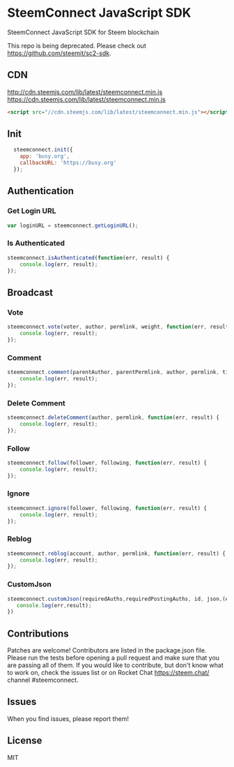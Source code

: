 # SteemConnect JavaScript SDK
SteemConnect JavaScript SDK for Steem blockchain

This repo is being deprecated. Please check out https://github.com/steemit/sc2-sdk.

## CDN 
http://cdn.steemjs.com/lib/latest/steemconnect.min.js<br/>
https://cdn.steemjs.com/lib/latest/steemconnect.min.js<br/>
```html 
<script src="//cdn.steemjs.com/lib/latest/steemconnect.min.js"></script>
```

## Init
```js 
  steemconnect.init({
    app: 'busy.org',
    callbackURL: 'https://busy.org'
  });
```

## Authentication
### Get Login URL
```js 
var loginURL = steemconnect.getLoginURL();
```
### Is Authenticated
```js 
steemconnect.isAuthenticated(function(err, result) {
	console.log(err, result);
});
```

## Broadcast
### Vote
```js
steemconnect.vote(voter, author, permlink, weight, function(err, result) {
	console.log(err, result);
});
```
### Comment
```js
steemconnect.comment(parentAuthor, parentPermlink, author, permlink, title, body, jsonMetadata, function(err, result) {
	console.log(err, result);
});
```
### Delete Comment
```js
steemconnect.deleteComment(author, permlink, function(err, result) {
	console.log(err, result);
});
```
### Follow
```js
steemconnect.follow(follower, following, function(err, result) {
	console.log(err, result);
});
```
### Ignore
```js
steemconnect.ignore(follower, following, function(err, result) {
	console.log(err, result);
});
```
### Reblog
```js
steemconnect.reblog(account, author, permlink, function(err, result) {
	console.log(err, result);
});
```

### CustomJson
```js
steemconnect.customJson(requiredAuths,requiredPostingAuths, id, json,(err,result)=>{
   console.log(err,result);
})
```

## Contributions
Patches are welcome! Contributors are listed in the package.json file. Please run the tests before opening a pull request and make sure that you are passing all of them. If you would like to contribute, but don't know what to work on, check the issues list or on Rocket Chat https://steem.chat/ channel #steemconnect.

## Issues
When you find issues, please report them!

## License
MIT
